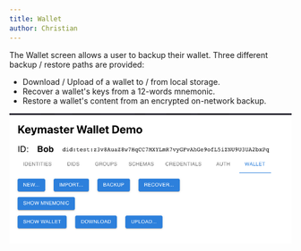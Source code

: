 ```yaml
---
title: Wallet
author: Christian
---
```


The Wallet screen allows a user to backup their wallet. Three different backup / restore paths are provided:

- Download / Upload of a wallet to / from local storage.
- Recover a wallet's keys from a 12-words mnemonic.
- Restore a wallet's content from an encrypted on-network backup.

![Wallet screen](wallet-screen.png)